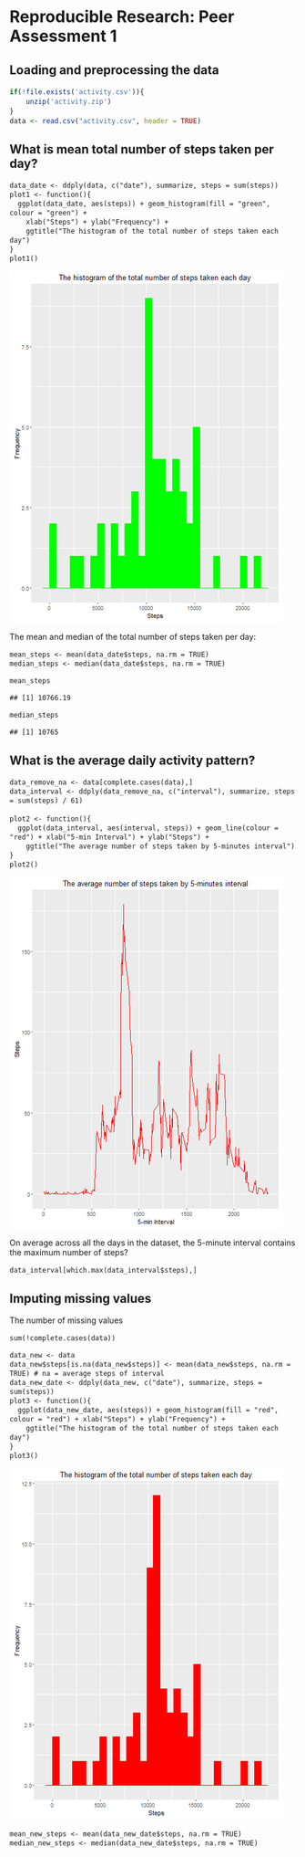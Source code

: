 # Reproducible Research: Peer Assessment 1

## Loading and preprocessing the data

```r
if(!file.exists('activity.csv')){
    unzip('activity.zip')
}
data <- read.csv("activity.csv", header = TRUE)
```

## What is mean total number of steps taken per day?
```{r}
data_date <- ddply(data, c("date"), summarize, steps = sum(steps))
plot1 <- function(){
  ggplot(data_date, aes(steps)) + geom_histogram(fill = "green", colour = "green") +
    xlab("Steps") + ylab("Frequency") +
    ggtitle("The histogram of the total number of steps taken each day")
}
plot1()
```
![plot of chunk unnamed-chunk-1](figures/plot1_assign1.png)

The mean and median of the total number of steps taken per day:
```{r}
mean_steps <- mean(data_date$steps, na.rm = TRUE)
median_steps <- median(data_date$steps, na.rm = TRUE)
```

```{r}
mean_steps
```

```
## [1] 10766.19
```
```{r}
median_steps
```

```
## [1] 10765
```

## What is the average daily activity pattern?
```{r}
data_remove_na <- data[complete.cases(data),]
data_interval <- ddply(data_remove_na, c("interval"), summarize, steps = sum(steps) / 61)

plot2 <- function(){
  ggplot(data_interval, aes(interval, steps)) + geom_line(colour = "red") + xlab("5-min Interval") + ylab("Steps") +
    ggtitle("The average number of steps taken by 5-minutes interval")
}
plot2()
```
![plot of chunk unnamed-chunk-2](figures/plot2_assign2.png)

On average across all the days in the dataset, the 5-minute interval contains
the maximum number of steps?
```{r}
data_interval[which.max(data_interval$steps),]
```
## Imputing missing values
The number of missing values
```{r}
sum(!complete.cases(data))
```

```{r}
data_new <- data
data_new$steps[is.na(data_new$steps)] <- mean(data_new$steps, na.rm = TRUE) # na = average steps of interval
data_new_date <- ddply(data_new, c("date"), summarize, steps = sum(steps))
plot3 <- function(){
  ggplot(data_new_date, aes(steps)) + geom_histogram(fill = "red", colour = "red") + xlab("Steps") + ylab("Frequency") +
    ggtitle("The histogram of the total number of steps taken each day")
}
plot3()
```
![plot of chunk unnamed-chunk-3](figures/plot3_assign3.png) 
```{r}
mean_new_steps <- mean(data_new_date$steps, na.rm = TRUE)
median_new_steps <- median(data_new_date$steps, na.rm = TRUE)
```
